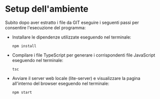 Setup dell'ambiente
===================

Subito dopo aver estratto i file da GIT eseguire i seguenti passi per
consentire l'esecuzione del programma:

  - Installare le dipendenze utilizzate eseguendo nel terminale:

        npm install

  - Compilare i file TypeScript per generare i corrispondenti file JavaScript
    eseguendo nel terminale:

        tsc

  - Avviare il server web locale (lite-server) e visualizzare la pagina all'interno del browser
    eseguendo nel terminale:
    
        npm start

